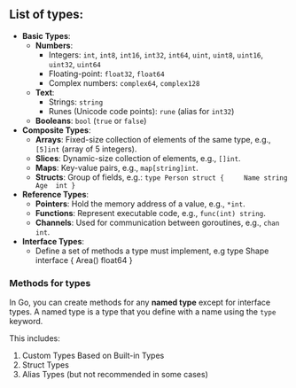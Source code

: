 ## List of types:
- **Basic Types**:
    - **Numbers**:
        - Integers: `int`, `int8`, `int16`, `int32`, `int64`, `uint`, `uint8`, `uint16`, `uint32`, `uint64`
        - Floating-point: `float32`, `float64`
        - Complex numbers: `complex64`, `complex128`
    - **Text**:
        - Strings: `string`
        - Runes (Unicode code points): `rune` (alias for `int32`)
    - **Booleans**: `bool` (`true` or `false`)
- **Composite Types**:
    - **Arrays**: Fixed-size collection of elements of the same type, e.g., `[5]int` (array of 5 integers).
    - **Slices**: Dynamic-size collection of elements, e.g., `[]int`.
    - **Maps**: Key-value pairs, e.g., `map[string]int`.
    - **Structs**: Group of fields, e.g.:
        `type Person struct {     Name string     Age  int }`
- **Reference Types**:
    - **Pointers**: Hold the memory address of a value, e.g., `*int`.
    - **Functions**: Represent executable code, e.g., `func(int) string`.
    - **Channels**: Used for communication between goroutines, e.g., `chan int`.
- **Interface Types**:
    - Define a set of methods a type must implement, e.g
	    type Shape interface { Area() float64 }

### Methods for types
In Go, you can create methods for any **named type** except for interface types. A named type is a type that you define with a name using the `type` keyword. 

This includes:
1. Custom Types Based on Built-in Types
2. Struct Types
3. Alias Types (but not recommended in some cases)